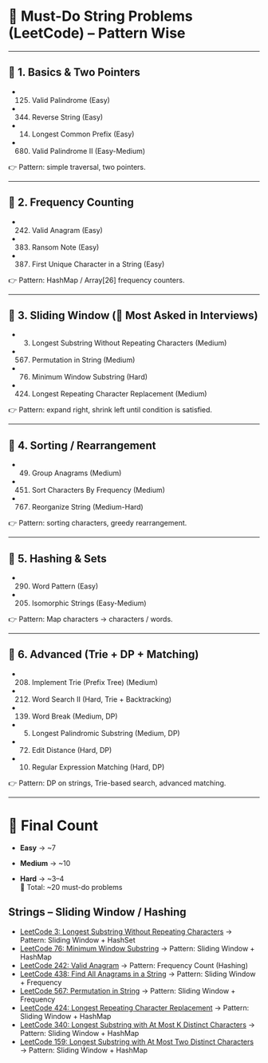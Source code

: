 # 📌 **Must-Do String Problems (LeetCode) – Pattern Wise**

---

## 🔹 1. Basics & Two Pointers

- 125. Valid Palindrome (Easy)
    
- 344. Reverse String (Easy)
    
- 14. Longest Common Prefix (Easy)
    
- 680. Valid Palindrome II (Easy-Medium)
    

👉 Pattern: simple traversal, two pointers.

---

## 🔹 2. Frequency Counting

- 242. Valid Anagram (Easy)
    
- 383. Ransom Note (Easy)
    
- 387. First Unique Character in a String (Easy)
    

👉 Pattern: HashMap / Array[26] frequency counters.

---

## 🔹 3. Sliding Window (🚨 **Most Asked in Interviews**)

- 3. Longest Substring Without Repeating Characters (Medium)
    
- 567. Permutation in String (Medium)
    
- 76. Minimum Window Substring (Hard)
    
- 424. Longest Repeating Character Replacement (Medium)
    

👉 Pattern: expand right, shrink left until condition is satisfied.

---

## 🔹 4. Sorting / Rearrangement

- 49. Group Anagrams (Medium)
    
- 451. Sort Characters By Frequency (Medium)
    
- 767. Reorganize String (Medium-Hard)
    

👉 Pattern: sorting characters, greedy rearrangement.

---

## 🔹 5. Hashing & Sets

- 290. Word Pattern (Easy)
    
- 205. Isomorphic Strings (Easy-Medium)
    

👉 Pattern: Map characters → characters / words.

---

## 🔹 6. Advanced (Trie + DP + Matching)

- 208. Implement Trie (Prefix Tree) (Medium)
    
- 212. Word Search II (Hard, Trie + Backtracking)
    
- 139. Word Break (Medium, DP)
    
- 5. Longest Palindromic Substring (Medium, DP)
    
- 72. Edit Distance (Hard, DP)
    
- 10. Regular Expression Matching (Hard, DP)
    

👉 Pattern: DP on strings, Trie-based search, advanced matching.

---

# 🎯 Final Count

- **Easy** → ~7
    
- **Medium** → ~10
    
- **Hard** → ~3–4  
    📌 Total: ~20 must-do problems


## Strings – Sliding Window / Hashing

- [LeetCode 3: Longest Substring Without Repeating Characters](https://leetcode.com/problems/longest-substring-without-repeating-characters/) → Pattern: Sliding Window + HashSet
- [LeetCode 76: Minimum Window Substring](https://leetcode.com/problems/minimum-window-substring/) → Pattern: Sliding Window + HashMap
- [LeetCode 242: Valid Anagram](https://leetcode.com/problems/valid-anagram/) → Pattern: Frequency Count (Hashing)
- [LeetCode 438: Find All Anagrams in a String](https://leetcode.com/problems/find-all-anagrams-in-a-string/) → Pattern: Sliding Window + Frequency
- [LeetCode 567: Permutation in String](https://leetcode.com/problems/permutation-in-string/) → Pattern: Sliding Window + Frequency
- [LeetCode 424: Longest Repeating Character Replacement](https://leetcode.com/problems/longest-repeating-character-replacement/) → Pattern: Sliding Window + HashMap
- [LeetCode 340: Longest Substring with At Most K Distinct Characters](https://leetcode.com/problems/longest-substring-with-at-most-k-distinct-characters/) → Pattern: Sliding Window + HashMap
- [LeetCode 159: Longest Substring with At Most Two Distinct Characters](https://leetcode.com/problems/longest-substring-with-at-most-two-distinct-characters/) → Pattern: Sliding Window + HashMap